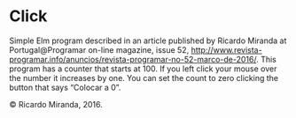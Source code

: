 # Click
Simple Elm program described in an article published by Ricardo Miranda at Portugal@Programar on-line magazine, issue 52, http://www.revista-programar.info/anuncios/revista-programar-no-52-marco-de-2016/.
This program has a counter that starts at 100. If you left click your mouse over the number it increases by one. You can set the count to zero clicking the button that says “Colocar a 0”.

© Ricardo Miranda, 2016.
